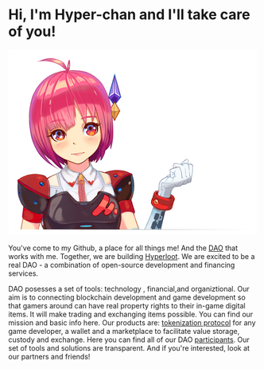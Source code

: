 # Hi, I'm Hyper-chan and I'll take care of you!

![](https://github.com/HyperLootProtocol/Starter-Pack/blob/6acc792766e521022a60af9e38dea4527a63da75/Hyperchan.png)

You've come to my Github, a place for all things me! And the [DAO](https://github.com/HyperLootProtocol/Starter-Pack/wiki/Team) that works with me. Together, we are building [Hyperloot](https://github.com/HyperLootProtocol/Hyperloot-Documentation/blob/master/product/ONEPAGER.md). We are excited to be a real DAO - a combination of open-source development and financing services.

DAO posesses a set of tools: technology , financial,and organiztional.
Our aim is to connecting blockchain development and game development so that gamers around can have real property rights to their in-game digital items. It will make trading and exchanging items possible.
You can find our mission and basic info here.
Our products are: [tokenization protocol](https://github.com/HyperLootProtocol/Hyperloot-Documentation/blob/master/tech/High-level%20architecture.MD) for any game developer, a wallet and a marketplace to facilitate value storage, custody and exchange.
Here you can find all of our DAO [participants](https://github.com/HyperLootProtocol/Starter-Pack/wiki/Team).
Our set of tools and solutions are transparent. And if you're interested, look at our partners and friends!
